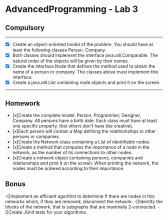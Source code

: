 # AdvancedProgramming - Lab 3

## Compulsory

----------

- [x] Create an object-oriented model of the problem. You should have at least the following classes Person, Company.
- [x] Both classes should implement the interface java.util.Comparable. The natural order of the objects will be given by their names.
- [x] Create the interface Node that defines the method used to obtain the name of a person or company. The classes above must implement this interface.
- [x] Create a java.util.List containing node objects and print it on the screen.

----------
## Homework
- [x]Create the complete model: Person, Programmer, Designer, Company. All persons have a birth date. Each class must have at least one specific property, that others don't have (be creative).
- [x]Each person will contain a Map defining the relathionships to other persons or companies.
- [x]Create the Network class containing a List of identifiable nodes.
- [x]Create a method that computes the importance of a node in the network, as the number of its connections to other nodes.
- [x]Create a network object containing persons, companies and relationships and print it on the screen. When printing the network, the nodes must be ordered according to their importance.
## Bonus 
-[]Implement an efficient agorithm to determine if there are nodes in this networks which, if they are removed, disconnect the network.
-[]Identify the blocks of the network, that is subgraphs that are maximally 2-connected.
-[]Create JUnit tests for your algorithms.
